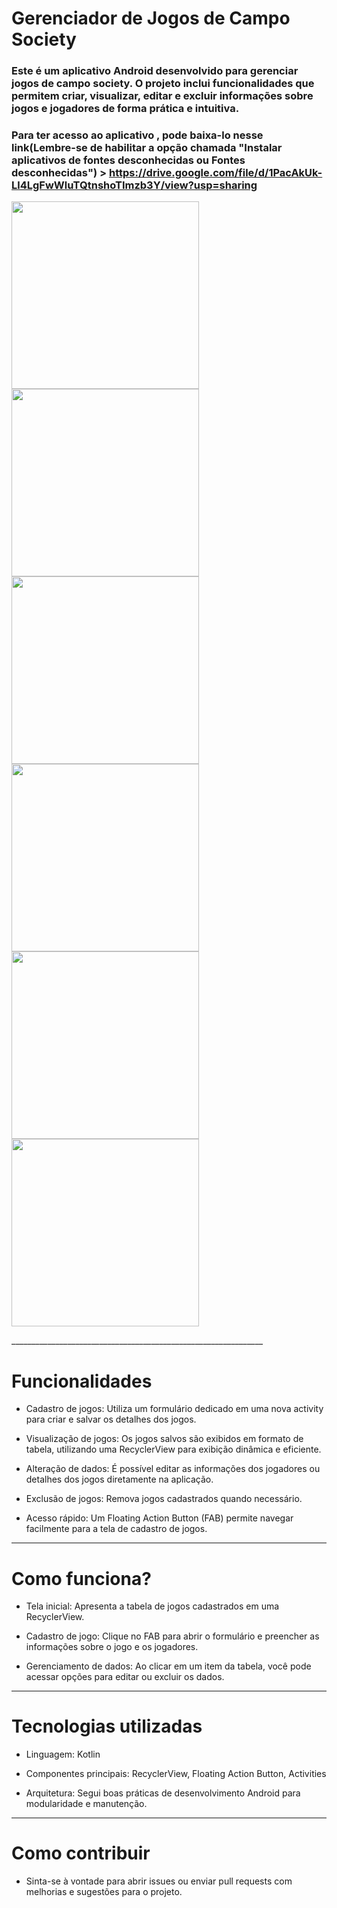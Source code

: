 # Gerenciador de Jogos de Campo Society

### Este é um aplicativo Android desenvolvido para gerenciar jogos de campo society. O projeto inclui funcionalidades que permitem criar, visualizar, editar e excluir informações sobre jogos e jogadores de forma prática e intuitiva.

### Para ter acesso ao aplicativo , pode baixa-lo nesse link(Lembre-se de habilitar a opção chamada "Instalar aplicativos de fontes desconhecidas ou Fontes desconhecidas") > https://drive.google.com/file/d/1PacAkUk-Ll4LgFwWluTQtnshoTImzb3Y/view?usp=sharing

<p>
  <img src="Screenshot_20250123_170934.png" width="300" style="display:inline-block; margin-right: 10px;" />
  <img src="Screenshot_20250123_171010.png" width="300" style="display:inline-block; margin-right: 10px;" />
  <img src="Screenshot_20250123_171122.png" width="300" style="display:inline-block; margin-right: 10px" />
    <img src="Screenshot_20250123_171145.png" width="300" style="display:inline-block; margin-right: 10px" />
    <img src="Screenshot_20250123_171255.png" width="300" style="display:inline-block; margin-right: 10px" />
    <img src="Screenshot_20250123_171344.png" width="300" style="display:inline-block; margin-right: 10px" />
</p>
_______________________________________________________________

# Funcionalidades

* Cadastro de jogos: Utiliza um formulário dedicado em uma nova activity para criar e salvar os detalhes dos jogos.

* Visualização de jogos: Os jogos salvos são exibidos em formato de tabela, utilizando uma RecyclerView para exibição dinâmica e eficiente.

* Alteração de dados: É possível editar as informações dos jogadores ou detalhes dos jogos diretamente na aplicação.

* Exclusão de jogos: Remova jogos cadastrados quando necessário.

* Acesso rápido: Um Floating Action Button (FAB) permite navegar facilmente para a tela de cadastro de jogos.

________________________________________________________________

# Como funciona?

* Tela inicial: Apresenta a tabela de jogos cadastrados em uma RecyclerView.

* Cadastro de jogo: Clique no FAB para abrir o formulário e preencher as informações sobre o jogo e os jogadores.

* Gerenciamento de dados: Ao clicar em um item da tabela, você pode acessar opções para editar ou excluir os dados.

________________________________________________________________

# Tecnologias utilizadas

* Linguagem: Kotlin

* Componentes principais: RecyclerView, Floating Action Button, Activities

* Arquitetura: Segui boas práticas de desenvolvimento Android para modularidade e manutenção.

________________________________________________________________

# Como contribuir

* Sinta-se à vontade para abrir issues ou enviar pull requests com melhorias e sugestões para o projeto.
